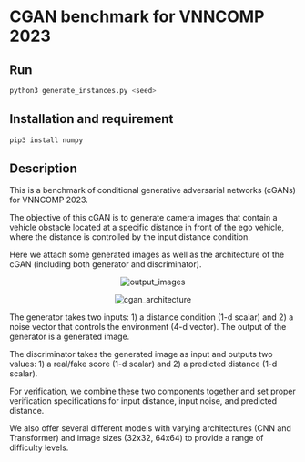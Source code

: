 # CGAN benchmark for VNNCOMP 2023

Run
----------------------

```bash
python3 generate_instances.py <seed>
```

Installation and requirement
----------------------

```bash
pip3 install numpy
```


Description
----------------------
This is a benchmark of conditional generative adversarial networks (cGANs) for VNNCOMP 2023.

The objective of this cGAN is to generate camera images that contain a vehicle obstacle located at a specific distance in front of the ego vehicle, where the distance is controlled by the input distance condition.

Here we attach some generated images as well as the architecture of the cGAN (including both generator and discriminator).

<p align="center">
    <img alt="output_images" src="https://github.com/stanleybak/vnncomp2023/assets/29678149/fd6a36fd-42dd-4361-b28f-c485d494c87e">
</p>
<p align="center">    
    <img alt="cgan_architecture" src="https://github.com/stanleybak/vnncomp2023/assets/29678149/51a653bd-dbdd-4944-ab14-23be3370f565">
</p>

The generator takes two inputs: 1) a distance condition (1-d scalar) and 2) a noise vector that controls the environment (4-d vector). The output of the generator is a generated image.

The discriminator takes the generated image as input and outputs two values: 1) a real/fake score (1-d scalar) and 2) a predicted distance (1-d scalar).

For verification, we combine these two components together and set proper verification specifications for input distance, input noise, and predicted distance.

We also offer several different models with varying architectures (CNN and Transformer) and image sizes (32x32, 64x64) to provide a range of difficulty levels.
